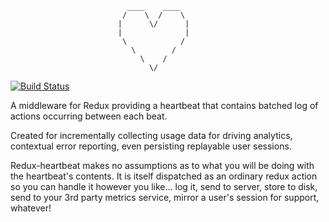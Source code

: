                               ____    ____
                             /    \  /    \
                            |      \/      |
                            |              |
                             \            /
                               \        /
                                 \    /
                                   \/

[![Build Status](https://travis-ci.org/alechill/redux-heartbeat.svg?branch=master)](https://travis-ci.org/alechill/redux-heartbeat)

A middleware for Redux providing a heartbeat that contains batched log of actions occurring between each beat.

Created for incrementally collecting usage data for driving analytics, contextual error reporting, even persisting replayable user sessions.

Redux-heartbeat makes no assumptions as to what you will be doing with the heartbeat's contents. It is itself dispatched as an ordinary redux action so you can handle it however you like... log it, send to server, store to disk, send to your 3rd party metrics service, mirror a user's session for support, whatever!
